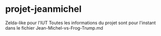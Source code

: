 # projet-jeanmichel
Zelda-like pour l'IUT
Toutes les informations du projet sont pour l'instant dans le fichier Jean-Michel-vs-Frog-Trump.md
